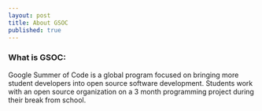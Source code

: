 ```yaml
---
layout: post
title: About GSOC
published: true
---
```

### What is GSOC:

Google Summer of Code is a global program focused on bringing more student developers into open source software development. Students work with an open source organization on a 3 month programming project during their break from school.



